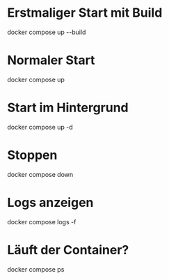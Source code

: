 # Erstmaliger Start mit Build
docker compose up --build

# Normaler Start
docker compose up

# Start im Hintergrund
docker compose up -d

# Stoppen
docker compose down

# Logs anzeigen
docker compose logs -f

#  Läuft der Container? 
docker compose ps
